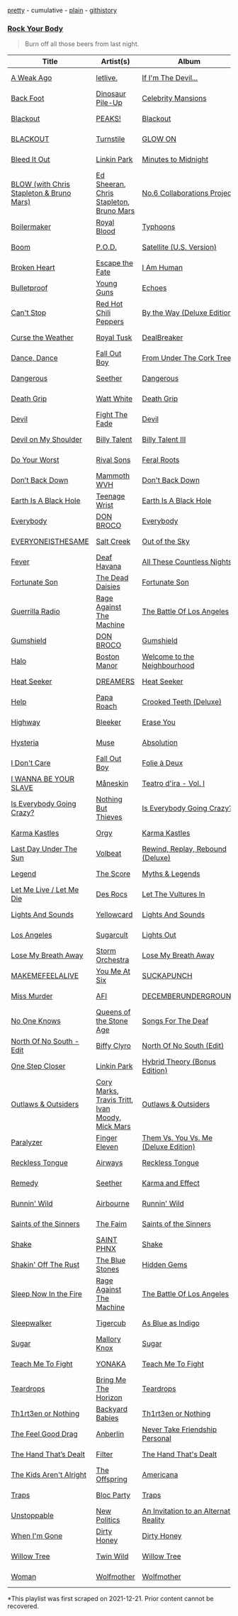 [pretty](/playlists/pretty/37i9dQZF1DXbFRZSqP41al.md) - cumulative - [plain](/playlists/plain/37i9dQZF1DXbFRZSqP41al) - [githistory](https://github.githistory.xyz/mackorone/spotify-playlist-archive/blob/main/playlists/plain/37i9dQZF1DXbFRZSqP41al)

### [Rock Your Body](https://open.spotify.com/playlist/5v75t6HpGYMhjfPC1WhqkE)

> Burn off all those beers from last night.

| Title | Artist(s) | Album | Length | Added | Removed |
|---|---|---|---|---|---|
| [A Weak Ago](https://open.spotify.com/track/3rY98pNrVY2OOacnbxbI0E) | [letlive.](https://open.spotify.com/artist/5ACBALsFxT5Ab3gVe8yyPs) | [If I'm The Devil...](https://open.spotify.com/album/0B3HzbLCsafcQHlOSNpnwg) | 3:11 | 2021-12-16 |  |
| [Back Foot](https://open.spotify.com/track/6geuGKb1jKb6TV8sGE5eaC) | [Dinosaur Pile\-Up](https://open.spotify.com/artist/4MQsNhP9u10g1xuxaJBF0S) | [Celebrity Mansions](https://open.spotify.com/album/3sWXuwJFtO7LkD4FPrJSFu) | 3:08 | 2021-12-16 | 2022-01-25 |
| [Blackout](https://open.spotify.com/track/5YWwn67BUDjiDODELhOOSy) | [PEAKS!](https://open.spotify.com/artist/6OmQ3QpipDrfFdHjtYNMp1) | [Blackout](https://open.spotify.com/album/2q2RKKrd7AuRE4I21b090c) | 3:17 | 2021-12-16 |  |
| [BLACKOUT](https://open.spotify.com/track/0bGImSqDB2ebdeoCidUC8o) | [Turnstile](https://open.spotify.com/artist/2qnpHrOzdmOo1S4ox3j17x) | [GLOW ON](https://open.spotify.com/album/2NrYPcMmQBlbBxopc2XlzS) | 2:53 | 2021-12-16 | 2022-02-02 |
| [Bleed It Out](https://open.spotify.com/track/0UFDKFqW2oGspYeYqo9wjA) | [Linkin Park](https://open.spotify.com/artist/6XyY86QOPPrYVGvF9ch6wz) | [Minutes to Midnight](https://open.spotify.com/album/2tlTBLz2w52rpGCLBGyGw6) | 2:46 | 2021-12-16 |  |
| [BLOW \(with Chris Stapleton & Bruno Mars\)](https://open.spotify.com/track/7hvO2qCwJVZxiyoA7c9i5d) | [Ed Sheeran](https://open.spotify.com/artist/6eUKZXaKkcviH0Ku9w2n3V), [Chris Stapleton](https://open.spotify.com/artist/4YLtscXsxbVgi031ovDDdh), [Bruno Mars](https://open.spotify.com/artist/0du5cEVh5yTK9QJze8zA0C) | [No.6 Collaborations Project](https://open.spotify.com/album/3oIFxDIo2fwuk4lwCmFZCx) | 3:29 | 2021-12-16 | 2022-01-04 |
| [Boilermaker](https://open.spotify.com/track/27BEATf1JFhKDmwJdpGVSk) | [Royal Blood](https://open.spotify.com/artist/2S5hlvw4CMtMGswFtfdK15) | [Typhoons](https://open.spotify.com/album/05aqnnpYVOvsX0SIzmIuxi) | 3:29 | 2021-12-16 |  |
| [Boom](https://open.spotify.com/track/5DooySfCD1xCJ49gQm9rx7) | [P.O.D.](https://open.spotify.com/artist/6KO6G41BBLTDNYOLefWTMU) | [Satellite \(U.S\. Version\)](https://open.spotify.com/album/4eUmncMYQRg0Ot29KKqbuk) | 3:10 | 2021-12-16 |  |
| [Broken Heart](https://open.spotify.com/track/5LV0oQV98daZAUoWnQEW6N) | [Escape the Fate](https://open.spotify.com/artist/5ojhEavq6altxW8fWIlLum) | [I Am Human](https://open.spotify.com/album/0b4KJR48ZibGZafb5sviX3) | 3:07 | 2021-12-16 | 2021-12-30 |
| [Bulletproof](https://open.spotify.com/track/79t7AWh419e1BHYWRkdOGY) | [Young Guns](https://open.spotify.com/artist/4v4qHupYi7eRJfkniHrp4Z) | [Echoes](https://open.spotify.com/album/5KRTSW8M5GxnznK3fr781W) | 3:04 | 2021-12-16 |  |
| [Can't Stop](https://open.spotify.com/track/3ZOEytgrvLwQaqXreDs2Jx) | [Red Hot Chili Peppers](https://open.spotify.com/artist/0L8ExT028jH3ddEcZwqJJ5) | [By the Way \(Deluxe Edition\)](https://open.spotify.com/album/6deiaArbeoqp1xPEGdEKp1) | 4:29 | 2021-12-16 |  |
| [Curse the Weather](https://open.spotify.com/track/2o0fZALPlVohLSNrjYN3I5) | [Royal Tusk](https://open.spotify.com/artist/122qG4lB9vG6XCjrwJPnRJ) | [DealBreaker](https://open.spotify.com/album/5hcQEMNue4uxkHcrpyFZsX) | 3:43 | 2021-12-16 |  |
| [Dance, Dance](https://open.spotify.com/track/4QIAVbGpeb5RdAGW66kY2h) | [Fall Out Boy](https://open.spotify.com/artist/4UXqAaa6dQYAk18Lv7PEgX) | [From Under The Cork Tree](https://open.spotify.com/album/0L0mzP8RGm5SNlwgZfBuxW) | 3:00 | 2021-12-16 |  |
| [Dangerous](https://open.spotify.com/track/07YAkI4MUIBku8cSJQ2Iz5) | [Seether](https://open.spotify.com/artist/6B5c4sch27tWHAGdarpPaW) | [Dangerous](https://open.spotify.com/album/3HEHxmkHfQyuqatAyJWXXB) | 3:49 | 2021-12-16 |  |
| [Death Grip](https://open.spotify.com/track/2fZFQe9qyQx1AX7tZ3Uztl) | [Watt White](https://open.spotify.com/artist/6Os3fHAI2Fma2UzTD91RU8) | [Death Grip](https://open.spotify.com/album/1tRoML82kv64dAh7bYTneP) | 2:57 | 2021-12-16 |  |
| [Devil](https://open.spotify.com/track/2C1gcpQDw2sPz5k01gUv5r) | [Fight The Fade](https://open.spotify.com/artist/5byg90wTxATnhB6kK253DF) | [Devil](https://open.spotify.com/album/16NCKTebMK4KzJeuHOAMm9) | 2:50 | 2021-12-16 |  |
| [Devil on My Shoulder](https://open.spotify.com/track/6M2EVaf2a9qhnY04CVvO95) | [Billy Talent](https://open.spotify.com/artist/08yf5A2nS4XEeNvabDXqyg) | [Billy Talent III](https://open.spotify.com/album/58IwNbkCL527REhNX7emWv) | 3:49 | 2021-12-16 |  |
| [Do Your Worst](https://open.spotify.com/track/1ZDq0oRT40CkuADdE4Jvrq) | [Rival Sons](https://open.spotify.com/artist/356c8AN5YWKvz86B4Sb1yf) | [Feral Roots](https://open.spotify.com/album/2OsED4DmBABqdP9NwGUpAu) | 3:30 | 2021-12-16 |  |
| [Don’t Back Down](https://open.spotify.com/track/1RYI0fqfKDuLi8e4B9XwSe) | [Mammoth WVH](https://open.spotify.com/artist/6WKdhhc03LqnixYI2ZzWzO) | [Don't Back Down](https://open.spotify.com/album/6nseS1XlNg1bPVN4vXADWB) | 3:45 | 2021-12-16 |  |
| [Earth Is A Black Hole](https://open.spotify.com/track/13a2v5JNOROuvh2MBMWxqb) | [Teenage Wrist](https://open.spotify.com/artist/79HbBkVgOVUuVhuTJ50pIx) | [Earth Is A Black Hole](https://open.spotify.com/album/2mrdThr7I4qOOivf2KSgwD) | 2:55 | 2021-12-16 |  |
| [Everybody](https://open.spotify.com/track/2TFWiFlB1t8j2ALmzIRZOa) | [DON BROCO](https://open.spotify.com/artist/1aOt6LvXOV6I8dv1A5Diia) | [Everybody](https://open.spotify.com/album/15ZfluTMIxytOUoy1FSaEw) | 3:22 | 2021-12-16 |  |
| [EVERYONEISTHESAME](https://open.spotify.com/track/12svdsIFudWZFmgzSMmXxi) | [Salt Creek](https://open.spotify.com/artist/1TglzqikfCCHG4pXOlKR6Y) | [Out of the Sky](https://open.spotify.com/album/6YQJd8IIyIs3MBBhvqNptM) | 3:06 | 2021-12-16 | 2022-01-14 |
| [Fever](https://open.spotify.com/track/0QPqmarimIKooURQb8ZR5Q) | [Deaf Havana](https://open.spotify.com/artist/0exhrQcReCdr11oPbOh22M) | [All These Countless Nights](https://open.spotify.com/album/36scylzoJ2n1YYwuHD0Db0) | 3:34 | 2021-12-16 | 2022-01-19 |
| [Fortunate Son](https://open.spotify.com/track/5DkwgbwtvFzj7ITGkaSGxS) | [The Dead Daisies](https://open.spotify.com/artist/6VDAPUov4yNDHyQlPqrpNH) | [Fortunate Son](https://open.spotify.com/album/0dwQ45RN04LVda7PGdbnbg) | 3:23 | 2021-12-16 |  |
| [Guerrilla Radio](https://open.spotify.com/track/1wsRitfRRtWyEapl0q22o8) | [Rage Against The Machine](https://open.spotify.com/artist/2d0hyoQ5ynDBnkvAbJKORj) | [The Battle Of Los Angeles](https://open.spotify.com/album/2eia0myWFgoHuttJytCxgX) | 3:26 | 2021-12-16 | 2021-12-23 |
| [Gumshield](https://open.spotify.com/track/5iyR3KO0W7aRs8rrg2MOBI) | [DON BROCO](https://open.spotify.com/artist/1aOt6LvXOV6I8dv1A5Diia) | [Gumshield](https://open.spotify.com/album/4ogwZVLvS3KEJg4gscFUSQ) | 3:37 | 2021-12-16 |  |
| [Halo](https://open.spotify.com/track/0BBuP5Ynwl0hMKbQGEjfnk) | [Boston Manor](https://open.spotify.com/artist/4WjeQi9wm84lYTIWZ95QoM) | [Welcome to the Neighbourhood](https://open.spotify.com/album/1i0k46X5g1vDetBJfNaOYT) | 3:43 | 2021-12-16 |  |
| [Heat Seeker](https://open.spotify.com/track/0P9nVsSehdmUwyIQNmtgXM) | [DREAMERS](https://open.spotify.com/artist/1FgsVeOhRYuSw2ghkIXV0A) | [Heat Seeker](https://open.spotify.com/album/6n3UM882xPegc0XIZKU7IX) | 2:54 | 2021-12-16 |  |
| [Help](https://open.spotify.com/track/6EaGMOSWL2LndwY6gClBaD) | [Papa Roach](https://open.spotify.com/artist/4RddZ3iHvSpGV4dvATac9X) | [Crooked Teeth \(Deluxe\)](https://open.spotify.com/album/4KTUNKma9YpiSbioeui4pW) | 3:34 | 2021-12-16 |  |
| [Highway](https://open.spotify.com/track/7aQT5OB4zEgyyxfRDbOBIt) | [Bleeker](https://open.spotify.com/artist/64tT0KKbU4AFWkO6v1VvXv) | [Erase You](https://open.spotify.com/album/40MZW6y8j9zJLyyB946IKH) | 3:21 | 2021-12-16 |  |
| [Hysteria](https://open.spotify.com/track/7xyYsOvq5Ec3P4fr6mM9fD) | [Muse](https://open.spotify.com/artist/12Chz98pHFMPJEknJQMWvI) | [Absolution](https://open.spotify.com/album/0HcHPBu9aaF1MxOiZmUQTl) | 3:47 | 2021-12-16 | 2022-01-05 |
| [I Don't Care](https://open.spotify.com/track/26VG1uCazw9xtVnq8A1vtd) | [Fall Out Boy](https://open.spotify.com/artist/4UXqAaa6dQYAk18Lv7PEgX) | [Folie à Deux](https://open.spotify.com/album/6LMC7ZuVNDUQ0tHpGKdd9K) | 3:34 | 2021-12-16 |  |
| [I WANNA BE YOUR SLAVE](https://open.spotify.com/track/4pt5fDVTg5GhEvEtlz9dKk) | [Måneskin](https://open.spotify.com/artist/0lAWpj5szCSwM4rUMHYmrr) | [Teatro d'ira \- Vol\. I](https://open.spotify.com/album/7KF1Ain9mYYlg5M46g0i4A) | 2:53 | 2021-12-16 |  |
| [Is Everybody Going Crazy?](https://open.spotify.com/track/3CauBZqN2EuHTJo4sSpjbS) | [Nothing But Thieves](https://open.spotify.com/artist/1kDGbuxWknIKx4FlgWxiSp) | [Is Everybody Going Crazy?](https://open.spotify.com/album/5J2B0xzIbsFSqwLTLrlRe1) | 3:57 | 2021-12-16 |  |
| [Karma Kastles](https://open.spotify.com/track/5nBMAMLHpdnBn7mVXcT8fl) | [Orgy](https://open.spotify.com/artist/4uYwLU7k03RCQSRXGtQGg0) | [Karma Kastles](https://open.spotify.com/album/1Mxgbyz90vgejBQun2dZhY) | 4:03 | 2021-12-16 |  |
| [Last Day Under The Sun](https://open.spotify.com/track/6QrC8IQV29mwLgLMW1zGmm) | [Volbeat](https://open.spotify.com/artist/0L5fC7Ogm2YwgqVCRcF1bT) | [Rewind, Replay, Rebound \(Deluxe\)](https://open.spotify.com/album/700dWAqcIsUkNJ1WN1XPT5) | 4:47 | 2021-12-16 |  |
| [Legend](https://open.spotify.com/track/4MNx1N8V4RLTKlRsbQ5Sd2) | [The Score](https://open.spotify.com/artist/2q3GG88dVwuQPF4FmySr9I) | [Myths & Legends](https://open.spotify.com/album/6hNgPbvuietZC9tQE6Ix8L) | 3:09 | 2021-12-16 |  |
| [Let Me Live / Let Me Die](https://open.spotify.com/track/5bCDC7qkmxiJc0lPsqiALj) | [Des Rocs](https://open.spotify.com/artist/2kO6mP0olFJGGh6kvUdNC8) | [Let The Vultures In](https://open.spotify.com/album/4xPEjD84ueU6Oq6l2saC2d) | 3:27 | 2021-12-16 |  |
| [Lights And Sounds](https://open.spotify.com/track/4XOZaPYeMn9hcbpyS90NnD) | [Yellowcard](https://open.spotify.com/artist/3zxKH0qp3nBCuPZCZT5Vaf) | [Lights And Sounds](https://open.spotify.com/album/5EaEOUs3O1MZRicDMUIuqo) | 3:28 | 2021-12-16 | 2022-02-02 |
| [Los Angeles](https://open.spotify.com/track/5dJqHtAc4toOPTRX9xfOB6) | [Sugarcult](https://open.spotify.com/artist/04RtvnUz0XrUbUZzOA8ZoW) | [Lights Out](https://open.spotify.com/album/771aiFNWSoOrZfRQ4jWLOc) | 3:57 | 2021-12-16 |  |
| [Lose My Breath Away](https://open.spotify.com/track/3zrljR8s0YB9KyO5Gl8W9s) | [Storm Orchestra](https://open.spotify.com/artist/5Zl04O5XJOu7kGrAosCPfR) | [Lose My Breath Away](https://open.spotify.com/album/3ShrZuwFY3Rxhb5N4tJ1uL) | 3:36 | 2021-12-16 |  |
| [MAKEMEFEELALIVE](https://open.spotify.com/track/7tfGLLDpuOI7QhQdhEiqgN) | [You Me At Six](https://open.spotify.com/artist/1kNQXvepPjaPgUfeDAF2h6) | [SUCKAPUNCH](https://open.spotify.com/album/1QjSCSvRARExE1aFFycrPz) | 2:08 | 2021-12-16 |  |
| [Miss Murder](https://open.spotify.com/track/6A5M31nKvt6GYaGL7XpX2w) | [AFI](https://open.spotify.com/artist/19I4tYiChJoxEO5EuviXpz) | [DECEMBERUNDERGROUND](https://open.spotify.com/album/58M3z3OMcaFtWbPJS5Bb0W) | 3:26 | 2021-12-16 | 2022-01-27 |
| [No One Knows](https://open.spotify.com/track/6y20BV5L33R8YXM0YuI38N) | [Queens of the Stone Age](https://open.spotify.com/artist/4pejUc4iciQfgdX6OKulQn) | [Songs For The Deaf](https://open.spotify.com/album/4w3NeXtywU398NYW4903rY) | 4:38 | 2021-12-16 | 2022-01-23 |
| [North Of No South \- Edit](https://open.spotify.com/track/3WorLcUF718S4k5LetzDBU) | [Biffy Clyro](https://open.spotify.com/artist/1km0R7wy712AzLkA1WjKET) | [North Of No South \(Edit\)](https://open.spotify.com/album/71u1QkBnNqfPdz6ZUKvztb) | 3:36 | 2021-12-16 |  |
| [One Step Closer](https://open.spotify.com/track/3K4HG9evC7dg3N0R9cYqk4) | [Linkin Park](https://open.spotify.com/artist/6XyY86QOPPrYVGvF9ch6wz) | [Hybrid Theory \(Bonus Edition\)](https://open.spotify.com/album/6hPkbAV3ZXpGZBGUvL6jVM) | 2:37 | 2021-12-16 |  |
| [Outlaws & Outsiders](https://open.spotify.com/track/4OBrZqJzkwdDaXoYVfmIw7) | [Cory Marks](https://open.spotify.com/artist/17pJAHDfdLvGuUwl2DkEgv), [Travis Tritt](https://open.spotify.com/artist/2M4Yt7oKGoYd0wqU44k4i2), [Ivan Moody](https://open.spotify.com/artist/0IkXJjOYzNVtC7JByRI2cD), [Mick Mars](https://open.spotify.com/artist/5zSvn5I6wIFwEgFxIIaqJc) | [Outlaws & Outsiders](https://open.spotify.com/album/1FMwktOdGcAx5tzgdHRUf4) | 3:17 | 2021-12-16 |  |
| [Paralyzer](https://open.spotify.com/track/28IEbk5a7twNTbUEvWslUb) | [Finger Eleven](https://open.spotify.com/artist/0niJkG4tKkne3zwr7I8n9n) | [Them Vs\. You Vs\. Me \(Deluxe Edition\)](https://open.spotify.com/album/2pCfqddO9tLKRz3wzSNGsZ) | 3:28 | 2021-12-16 |  |
| [Reckless Tongue](https://open.spotify.com/track/5Md4gGCtM6HV8eR2lQv8F2) | [Airways](https://open.spotify.com/artist/5fRpvt0RU5UL6YwQekpofE) | [Reckless Tongue](https://open.spotify.com/album/0YaQ5OQPnogOXT4wMX5aaM) | 2:58 | 2021-12-16 |  |
| [Remedy](https://open.spotify.com/track/5ynxx6zC4dgzsMHLYQ04Dc) | [Seether](https://open.spotify.com/artist/6B5c4sch27tWHAGdarpPaW) | [Karma and Effect](https://open.spotify.com/album/1C5xrwfzgDM0hz7Kb035V3) | 3:27 | 2021-12-16 | 2022-02-01 |
| [Runnin' Wild](https://open.spotify.com/track/1wXuogT7bvqnhuWzDBNOdV) | [Airbourne](https://open.spotify.com/artist/6urzdpGY5yUimWZsgJUoTb) | [Runnin' Wild](https://open.spotify.com/album/5e11cqb5L0C6s9RBasePB8) | 3:38 | 2021-12-16 |  |
| [Saints of the Sinners](https://open.spotify.com/track/0vI4E9advbgPGvRt7RImvK) | [The Faim](https://open.spotify.com/artist/6VsU92soWFLtVsSP65rkrN) | [Saints of the Sinners](https://open.spotify.com/album/6UARS7hsHtwdXPeNg9KGYe) | 3:02 | 2021-12-16 |  |
| [Shake](https://open.spotify.com/track/32PINF4tmKyRHurHQ9l1Hp) | [SAINT PHNX](https://open.spotify.com/artist/1Tdg7NIdyWx9icE2GNZzxk) | [Shake](https://open.spotify.com/album/7nDZWF3MBz9bCOJQmVr4x6) | 2:45 | 2021-12-16 |  |
| [Shakin' Off The Rust](https://open.spotify.com/track/5PUlGG3xO8PUuDcYKuaeZH) | [The Blue Stones](https://open.spotify.com/artist/5VPCIIfZPK8KPsgz4jmOEC) | [Hidden Gems](https://open.spotify.com/album/6uI7YirquMLS8hkRFgJ16B) | 3:42 | 2021-12-16 |  |
| [Sleep Now In the Fire](https://open.spotify.com/track/1MQTmpYOZ6fcMQc56Hdo7T) | [Rage Against The Machine](https://open.spotify.com/artist/2d0hyoQ5ynDBnkvAbJKORj) | [The Battle Of Los Angeles](https://open.spotify.com/album/2eia0myWFgoHuttJytCxgX) | 3:25 | 2021-12-16 | 2022-01-28 |
| [Sleepwalker](https://open.spotify.com/track/1d3bB2IXjNfJRJi2xZVY9t) | [Tigercub](https://open.spotify.com/artist/6ekYAO2D1JkI58CF4uRRqw) | [As Blue as Indigo](https://open.spotify.com/album/3uyuxQdmh6N956P7RcOOIG) | 3:28 | 2021-12-16 |  |
| [Sugar](https://open.spotify.com/track/71H2SB2sNLUuGvZ8iV02cT) | [Mallory Knox](https://open.spotify.com/artist/7bHTSvk96ULRLZPZr1SoCZ) | [Sugar](https://open.spotify.com/album/5C7ycA5j67dfbzOGcIWXWl) | 3:29 | 2021-12-16 | 2022-02-01 |
| [Teach Me To Fight](https://open.spotify.com/track/73BDFtqyGUgQN35Gw3jzYH) | [YONAKA](https://open.spotify.com/artist/3Wcyta3gkOdQ4TfY0WyZpu) | [Teach Me To Fight](https://open.spotify.com/album/65hS1sPlNrXeB9XJIPBQ8r) | 3:12 | 2021-12-16 |  |
| [Teardrops](https://open.spotify.com/track/3aniWcwiiYKHpm3F5TdeKD) | [Bring Me The Horizon](https://open.spotify.com/artist/1Ffb6ejR6Fe5IamqA5oRUF) | [Teardrops](https://open.spotify.com/album/4U4nKoTy4lsQlUoaGqg8U4) | 3:35 | 2021-12-16 |  |
| [Th1rt3en or Nothing](https://open.spotify.com/track/781bD6xtn77Wcep2hs13TC) | [Backyard Babies](https://open.spotify.com/artist/4ASJkb9HOe3Vz5ZaXOjnfN) | [Th1rt3en or Nothing](https://open.spotify.com/album/1GAgpG73IgX85uKhqbio5O) | 3:45 | 2021-12-16 |  |
| [The Feel Good Drag](https://open.spotify.com/track/5sTVykpRs4eiZKn96bZogj) | [Anberlin](https://open.spotify.com/artist/5v61OSg53KaQxGMpErkBNp) | [Never Take Friendship Personal](https://open.spotify.com/album/7F1dp39OljDwaJes2ruO0w) | 3:27 | 2021-12-16 |  |
| [The Hand That’s Dealt](https://open.spotify.com/track/4F5It6RjWDJCB3kGdDklpI) | [Filter](https://open.spotify.com/artist/01WjpKiWVNurV5hjIadB8C) | [The Hand That's Dealt](https://open.spotify.com/album/3u0IlkNUioAOuv5HnwREt4) | 3:06 | 2021-12-16 | 2022-01-01 |
| [The Kids Aren't Alright](https://open.spotify.com/track/4sQJXbtxwoKHG7PwMRJ0Ig) | [The Offspring](https://open.spotify.com/artist/5LfGQac0EIXyAN8aUwmNAQ) | [Americana](https://open.spotify.com/album/7rgq4mAjZOPGVJCRF56FU4) | 2:59 | 2021-12-16 |  |
| [Traps](https://open.spotify.com/track/2ZvxyrNMYKMTazLQI2v9BX) | [Bloc Party](https://open.spotify.com/artist/3MM8mtgFzaEJsqbjZBSsHJ) | [Traps](https://open.spotify.com/album/0UdQroPXUq5V73zbzsGGrh) | 2:54 | 2021-12-16 | 2022-01-12 |
| [Unstoppable](https://open.spotify.com/track/3PwERhY34Og6uqCy3oABtq) | [New Politics](https://open.spotify.com/artist/3RbyaF3Pq6iDUKNp04AIcU) | [An Invitation to an Alternate Reality](https://open.spotify.com/album/5bDuQgZNqisa1OfmU1K1Pn) | 2:38 | 2021-12-16 |  |
| [When I'm Gone](https://open.spotify.com/track/7mVYYM1jFHP5d5ygTgjrf6) | [Dirty Honey](https://open.spotify.com/artist/0XBRd3N11rCbh0s8qHf41m) | [Dirty Honey](https://open.spotify.com/album/6FEBG6JNlWI3QkY3YlfhO7) | 3:25 | 2021-12-16 | 2022-01-20 |
| [Willow Tree](https://open.spotify.com/track/5HYonJKY0t9tPAtExyBuvr) | [Twin Wild](https://open.spotify.com/artist/5k8vZsGwQ2AlHNfsne055D) | [Willow Tree](https://open.spotify.com/album/6l7FQvAQgrIeeoYBJ0WrR0) | 3:19 | 2021-12-16 |  |
| [Woman](https://open.spotify.com/track/54ix2V2omFv9UUiMks7Fhf) | [Wolfmother](https://open.spotify.com/artist/3yEnArbNHyTCwMRvD9SBy4) | [Wolfmother](https://open.spotify.com/album/0jjNb79VYqLY21IjyWKsWe) | 2:56 | 2021-12-16 | 2021-12-28 |

\*This playlist was first scraped on 2021-12-21. Prior content cannot be recovered.